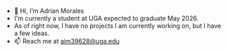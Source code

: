 - 👋 Hi, I’m Adrian Morales
- I'm currently a student at UGA expected to graduate May 2026.
- As of right now, I have no projects I am currently working on, but I have a few ideas.
- 📫 Reach me at aim39628@uga.edu

<!---
supitsadrian/supitsadrian is a ✨ special ✨ repository because its `README.md` (this file) appears on your GitHub profile.
You can click the Preview link to take a look at your changes.
--->

